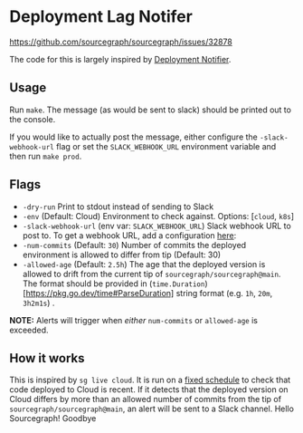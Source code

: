 # Deployment Lag Notifer

https://github.com/sourcegraph/sourcegraph/issues/32878

The code for this is largely inspired by [Deployment Notifier](../deployment-notifer/README.md).

## Usage

Run `make`. The message (as would be sent to slack) should be printed out to the console.

If you would like to actually post the message, either configure the `-slack-webhook-url` flag or set the `SLACK_WEBHOOK_URL` environment variable and then run `make prod`.

## Flags

- `-dry-run` Print to stdout instead of sending to Slack
- `-env` (Default: Cloud) Environment to check against. Options: [`cloud`, `k8s`]
- `-slack-webhook-url` (env var: `SLACK_WEBHOOK_URL`) Slack webhook URL to post to. To get a webhook URL, add a configuration [here](https://sourcegraph.slack.com/apps/A0F7XDUAZ-incoming-webhooks?tab=settings&next_id=0):
- `-num-commits` (Default: `30`) Number of commits the deployed environment is allowed to differ from tip (Default: 30)
- `-allowed-age` (Default: `2.5h`) The age that the deployed version is allowed to drift from the current tip of `sourcegraph/sourcegraph@main`. The format should be provided in (`time.Duration`)[https://pkg.go.dev/time#ParseDuration] string format (e.g. `1h`, `20m`, `3h2m1s`) .

**NOTE:** Alerts will trigger when _either_ `num-commits` or `allowed-age` is exceeded.

## How it works

This is inspired by `sg live cloud`. It is run on a [fixed schedule]() to check that code deployed to Cloud is recent. If it detects that the deployed version on Cloud differs by more than an allowed number of commits from the tip of `sourcegraph/sourcegraph@main`, an alert will be sent to a Slack channel.
Hello Sourcegraph!
Goodbye
